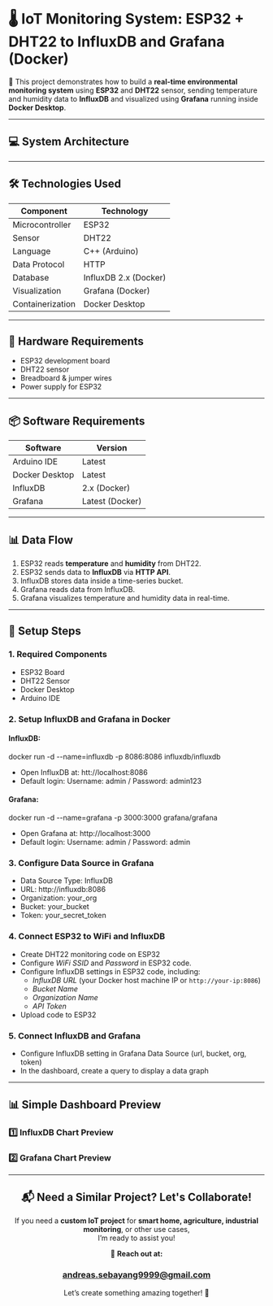 # 🌡️ IoT Monitoring System: ESP32 + DHT22 to InfluxDB and Grafana (Docker)

🚀 This project demonstrates how to build a **real-time environmental monitoring system** using **ESP32** and **DHT22** sensor, sending temperature and humidity data to **InfluxDB** and visualized using **Grafana** running inside **Docker Desktop**.

---

## 💻 System Architecture

---

## 🛠️ Technologies Used

| Component        | Technology |
|------------------|-------------|
| Microcontroller  | ESP32 |
| Sensor           | DHT22 |
| Language         | C++ (Arduino) |
| Data Protocol    | HTTP |
| Database         | InfluxDB 2.x (Docker) |
| Visualization    | Grafana (Docker) |
| Containerization | Docker Desktop |

---

## 📡 Hardware Requirements

- ESP32 development board
- DHT22 sensor
- Breadboard & jumper wires
- Power supply for ESP32

---

## 📦 Software Requirements

| Software       | Version |
|----------------|---------|
| Arduino IDE    | Latest |
| Docker Desktop | Latest |
| InfluxDB       | 2.x (Docker) |
| Grafana        | Latest (Docker) |

---

## 📊 Data Flow

1. ESP32 reads **temperature** and **humidity** from DHT22.
2. ESP32 sends data to **InfluxDB** via **HTTP API**.
3. InfluxDB stores data inside a time-series bucket.
4. Grafana reads data from InfluxDB.
5. Grafana visualizes temperature and humidity data in real-time.

---

## 📖 Setup Steps

### 1. Required Components
- ESP32 Board
- DHT22 Sensor
- Docker Desktop
- Arduino IDE
### 2. Setup InfluxDB and Grafana in Docker
#### InfluxDB: 
docker run -d --name=influxdb -p 8086:8086 influxdb/influxdb
- Open InfluxDB at: htt://localhost:8086
- Default login: Username: admin / Password: admin123
#### Grafana: 
docker run -d --name=grafana -p 3000:3000 grafana/grafana
- Open Grafana at: http://localhost:3000
- Default login: Username: admin / Password: admin
### 3. Configure Data Source in Grafana
- Data Source Type: InfluxDB
- URL: http://influxdb:8086
- Organization: your_org
- Bucket: your_bucket
- Token: your_secret_token
### 4. Connect ESP32 to WiFi and InfluxDB
- Create DHT22 monitoring code on ESP32
- Configure *WiFi SSID* and *Password* in ESP32 code.
- Configure InfluxDB settings in ESP32 code, including:
    - *InfluxDB URL* (your Docker host machine IP or `http://your-ip:8086`)
    - *Bucket Name*
    - *Organization Name*
    - *API Token*
- Upload code to ESP32
### 5. Connect InfluxDB and Grafana
- Configure InfluxDB setting in Grafana Data Source (url, bucket, org, token)
- In the dashboard, create a query to display a data graph

---

## 📊 Simple Dashboard Preview
### 1️⃣ InfluxDB Chart Preview

### 2️⃣ Grafana Chart Preview

---

<div align="center">

## 📬 Need a Similar Project? Let's Collaborate!
If you need a **custom IoT project** for **smart home, agriculture, industrial monitoring**, or other use cases,  
I’m ready to assist you!  

📧 **Reach out at:**  
### andreas.sebayang9999@gmail.com  

Let’s create something amazing together! 🚀

</div>
